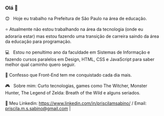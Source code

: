 ### Olá 👋


 :blush: &nbsp; Hoje eu trabalho na Prefeitura de São Paulo na área de educação.
 </br>
 <br/>:star: Atualmente não estou trabalhando na área da tecnologia (onde eu adoraria estar) mas estou fazendo uma transição de carreira saindo da área da educação para programação.
 <br/>
 <br/> :computer: &nbsp; Estou no penultimo ano da faculdade em Sistemas de Informação e fazendo cursos paralelos em Design, HTML, CSS e JavaScript para saber melhor qual caminho quero seguir.
 </br>
 </br> :heartbeat: Confesso que Front-End tem me conquistado cada dia mais.
 <br/>
 <br/> :video_game:  &nbsp; Sobre mim: Curto tecnologias, games como The Witcher, Monster Hunter, The Legend of Zelda: Breath of the Wild e alguns seriados.
 <br/>
 <br/> :email: Meu Linkedin: https://www.linkedin.com/in/priscilamsabino/ / Email: priscila.m.s.sabino@gmail.com
| 
